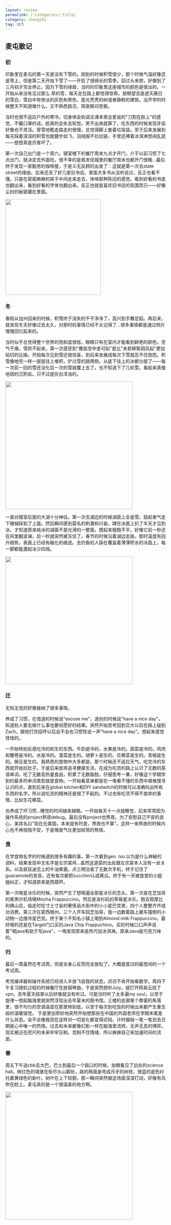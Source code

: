 ```yaml
---
layout: review
permalink: /:categories/:title/
category: chengshi
tag: 城市
---
```




## 麦屯散记

### 初

印象里在麦屯的第一天是没有下雪的。刚到的时候积雪很少，那个时候气温好像还是零上，但是第二天开始下雪了——开启了很绵长的雪季。回过头来想，好像到了三月初才完全停止。因为下雪的缘故，当时的印象里这座城市的颜色是很淡的。一开始从来没有见过那么 厚的雪，每天走在路上都觉得惊奇。放眼望去是遮天蔽日的雪白，雪白中有惨淡的灰色和黑色，是光秃秃的树或者静默的建筑。没开学的时候整天不知道做什么，又不熟悉路况，简直郁闷至极。

当时也很不适应户外的寒冷。切身体会到语文课本里总爱说的"刀割在脸上"的感觉，不戴口罩的话，脸真的会失去知觉。笑不出来就算了，吃东西的时候发现牙齿好像也不灵活。穿雪地靴走路走的很慢，总觉得脚上套着垃圾袋。至于后来发展到每天踩着深深的积雪也能健步如飞，羽绒服不拉拉链，手里还捧着冰淇淋悠闲乱逛——想想真是厉害坏了。

第一次自己出门是一个周六。寝室楼下的餐厅周末九点才开门，介于以前习惯了七点出门，就决定去外面吃。很不幸的是我发现城里的餐厅周末也都开门很晚…最后终于发现一家勤劳的咖啡屋，于是义无反顾的出发了：这就是第一次去state street的缘由。后来还去了好几家旧书店。里面大多书从没听说过，反正也看不懂。只是在密密麻麻的架子中间走来走去，体味那种陈旧的感觉。看到好看的书皮也翻出来，看到好看的字体也翻出来。反正也就是喜欢旧书店的氛围而已——好像尘封的秘密藏在里面。

<img src = 'https://yunyyyy.github.io/Blogs/assets/uwm12.jpg' width = 300 />



### 冬

春假从加州回来的时候，积雪终于消失的干干净净了，高兴到手舞足蹈。再后来，就发现冬天好像过去太久，对那时的事情已经不太记得了…很多事情都是通过照片慢慢回忆起来的。

当时似乎总觉得整个世界的饱和度很低，眼睛只有在室内才能看到鲜艳的颜色。空气干燥，雪抓不起来，第一次感受到"撒盐空中差可拟"是比"未若柳絮因风起"更加贴切的比喻。开始每次见到雪还很惊喜，到后来发展成每次下雪就忍不住抱怨。积雪像地壳一样一层层往上堆积，铲过雪的路两侧，从底下往上的冰都分层了——每一次前一回的雪还没化后一次的雪就覆上去了。也不知道下了几轮雪。看起来真像地球的沉积岩。只不过是灰白浑浊的。

<img src='https://yunyyyy.github.io/Blogs/assets/uwm1.jpg' width=400/>

一直对寝室后面的大湖十分神往。第一次去湖边的时候湖面上全是雪。鼓起勇气走下楼梯踩到了上面。然后瞬间感到莫名的刺激和兴奋。蹲在冰面上扒了半天才见到冰。才知道原来结冰的湖面不是光滑的一整面。摸起来粗糙不平，好像它前一秒还在风里翻波澜，后一秒就突然被冻住了。春节的时候沿着湖边走路，那时温度有回升趋势，表面上已经有融化的痕迹。去钓鱼的人踩在覆盖着薄薄积水的冰面上，每一脚都能激起冰沙四溅。

<img src='https://yunyyyy.github.io/Blogs/assets/uwm3.jpg' width=400>



### 迁

无知无觉的好像接纳了很多事情。

养成了习惯，在借道的时候说"excuse me"，道别的时候说"have a nice day"。知道别人要去做什么事也要祝愿好的结果。突然开始思考回到交大以后在路上碰到Zach，跟他打完招呼以后会不会也习惯性说一声"have a nice day"。想起来感觉怪怪的。

一开始特别反感吃冷的和生的东西。牛奶是冷的，水果是冷的。蔬菜是冷的。鸡肉和蟹卷是冷的。水是冷的。菠菜是生的。胡萝卜是生的。花椰菜是生的。青椒是生的。豌豆是生的。我熟悉的食物中大多都是。那个时候还不适应天气，吃完冷的东西就开始拉肚子。于是后来放弃追寻健康生活，在成为吃货的路上认识了无数的英语单词，吃了无数高热量食品，积累了无数脂肪。仔细思考一番，好像这个学期学到的最多的单词类型就是食物。一开始看菜单都是在一堆看不懂的东西中艰难搜寻认识的点，直到后来在global kitchen和DIY sandwitch的时候可以准确叫出所有东西的名字。所以说吃货的精神还是很了不起的。不过也有吃货不得不放弃的事情，比如生花椰菜。

也养成了坏习惯…睡觉的时间越来越晚。一开始每天十一点就睡觉，后来常常因为操作系统的project熬夜debug。最后没有project也熬夜。为了安慰自己不安的良心，美其名曰"现在在美国，本来就有时差，熬夜也不算"。这样一来熬夜的时候内心也不再惴惴不安，于是理直气壮更加经常的熬夜。



### 食

在学食物名字的时候遇到很多有趣的事。第一次看到gen. tso.以为是什么神秘的调料，结果发现中文名字是左宗棠鸡…虽然这道菜的出处跟左宗棠本人没有一丝关系。以及疯狂迷恋上的牛油果酱。点三明治查了无数次手机，终于记住了guacamole的发音。还有每次都把zucchini认成黄瓜。终于有一天被食堂的小姐姐纠正，才知道原来是西葫芦。

第一次喝星冰乐的时候，突然产生了想喝遍全部星冰乐的念头。第一次是在芝加哥的奥黑尔机场喝Mocha Frappuccino。然后是洛杉矶的草莓星冰乐。跑去观摩比利佛山庄，临走时在寸土寸金的奢侈品大街中的小小星巴克里，四个人整整齐齐成功消费。第三次在密西根州。三个人开车回芝加哥，我一边数着路上被车撞倒的小动物一边搜寻星巴克。终于某个不知名小镇上喝到Almond milk Frappuccino。最好喝的还是在Target门口买的Java Chip Frappuchino。买的时候口口声声说着"喝java有助于写java"，一喝发现原来是热巧加冰淇淋。原来Java是巧克力味的。



### 归

最后一周虽然在考试周，但是全身心反而完全放松了。大概是度过的最悠闲的一个考试周。

考完编译器和操作系统已经进入半放飞自我的状态，迟迟不肯开始看数学。周四下午复习随机过程的时候餐厅在放钢琴曲，于是突然想听July。就打开网易云挂了vpn。去年夏天结束以后好像就没有听过。可能当时听了太多遍my soul，以至于旋律一想起脑海里就突然浮现出去年夏末的图书馆。三楼的走廊某个靠窗的角落里，很不均匀的空调温度在那里特别低，以至于每次到吃饭的时候出来都产生重生般的温暖错觉。
于是更加奇妙地突然开始想那些在中国的外国老师在学期末尾是什么状态。会不会像我现在这样对一切变化都变得迟钝，计时器般一笔一笔划去日期是心中唯一的热情。过去和未来都像幻影一样在脑海里流转。无声无息的博弈。现实被近在咫尺的未来牢牢压制。克制不住情绪，所以麻痹自己来加速时间的流逝。



### 春

周五下午送cbb去大巴，巴士到最后一个路口的时候，抬眼看见了远处的science hall。砖红色的城堡在街尽头山脚处，路的两面是弯成月牙的树枝，很蓝的底色衬托着黄绿色的新叶。树叶在上下轻颤。那一瞬间突然被这场面深深打动，好像有风吹在脸上。麦屯真的是一个很温柔的地方啊。

<img src='https://yunyyyy.github.io/Blogs/assets/uwm14.jpg' width=400>